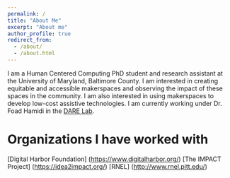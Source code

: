 ```yaml
---
permalink: /
title: "About Me"
excerpt: "About me"
author_profile: true
redirect_from: 
  - /about/
  - /about.html
---
```


I am a Human Centered Computing PhD student and research assistant at the University of Maryland, Baltimore County. I am interested in creating equitable and accessible makerspaces and observing the impact of these spaces in the community. I am also interested in using makerspaces to develop low-cost assistive technologies. I am currently working under Dr. Foad Hamidi in the [DARE Lab](https://www.participatoryfutures.com/). 

Organizations I have worked with
======
[Digital Harbor Foundation] (https://www.digitalharbor.org/)
[The IMPACT Project] (https://idea2impact.org/)
[RNEL] (http://www.rnel.pitt.edu/)
